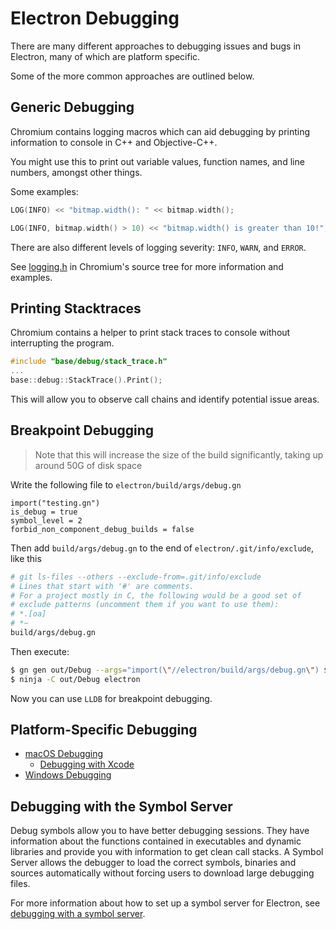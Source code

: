# Electron Debugging

There are many different approaches to debugging issues and bugs in Electron, many of which
are platform specific.

Some of the more common approaches are outlined below.

## Generic Debugging

Chromium contains logging macros which can aid debugging by printing information to console in C++ and Objective-C++.

You might use this to print out variable values, function names, and line numbers, amongst other things.

Some examples:

```cpp
LOG(INFO) << "bitmap.width(): " << bitmap.width();

LOG(INFO, bitmap.width() > 10) << "bitmap.width() is greater than 10!";
```

There are also different levels of logging severity: `INFO`, `WARN`, and `ERROR`.

See [logging.h](https://chromium.googlesource.com/chromium/src/base/+/refs/heads/main/logging.h) in Chromium's source tree for more information and examples.

## Printing Stacktraces

Chromium contains a helper to print stack traces to console without interrupting the program.

```cpp
#include "base/debug/stack_trace.h"
...
base::debug::StackTrace().Print();
```

This will allow you to observe call chains and identify potential issue areas.

## Breakpoint Debugging

> Note that this will increase the size of the build significantly, taking up around 50G of disk space

Write the following file to `electron/build/args/debug.gn`

```gn
import("testing.gn")
is_debug = true
symbol_level = 2
forbid_non_component_debug_builds = false
```

Then add `build/args/debug.gn` to the end of `electron/.git/info/exclude`, like this

```sh
# git ls-files --others --exclude-from=.git/info/exclude
# Lines that start with '#' are comments.
# For a project mostly in C, the following would be a good set of
# exclude patterns (uncomment them if you want to use them):
# *.[oa]
# *~
build/args/debug.gn
```

Then execute:

```sh
$ gn gen out/Debug --args="import(\"//electron/build/args/debug.gn\") $GN_EXTRA_ARGS"
$ ninja -C out/Debug electron
```

Now you can use `LLDB` for breakpoint debugging.

## Platform-Specific Debugging
<!-- TODO(@codebytere): add debugging file for Linux-->

- [macOS Debugging](debugging-on-macos.md)
  - [Debugging with Xcode](debugging-with-xcode.md)
- [Windows Debugging](debugging-on-windows.md)

## Debugging with the Symbol Server

Debug symbols allow you to have better debugging sessions. They have information about the functions contained in executables and dynamic libraries and provide you with information to get clean call stacks. A Symbol Server allows the debugger to load the correct symbols, binaries and sources automatically without forcing users to download large debugging files.

For more information about how to set up a symbol server for Electron, see [debugging with a symbol server](debugging-with-symbol-server.md).
